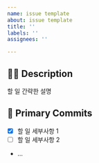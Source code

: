 ```yaml
---
name: issue template
about: issue template
title: ''
labels: ''
assignees: ''

---
```


## 🤷‍♂️ Description

할 일 간략한 설명 


## 📝 Primary Commits

- [x] 할 일 세부사항 1
- [ ] 할 일 세부사항 2
- ...
